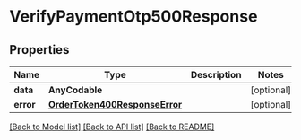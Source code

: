 # VerifyPaymentOtp500Response

## Properties
Name | Type | Description | Notes
------------ | ------------- | ------------- | -------------
**data** | **AnyCodable** |  | [optional] 
**error** | [**OrderToken400ResponseError**](OrderToken400ResponseError.md) |  | [optional] 

[[Back to Model list]](../README.md#documentation-for-models) [[Back to API list]](../README.md#documentation-for-api-endpoints) [[Back to README]](../README.md)


